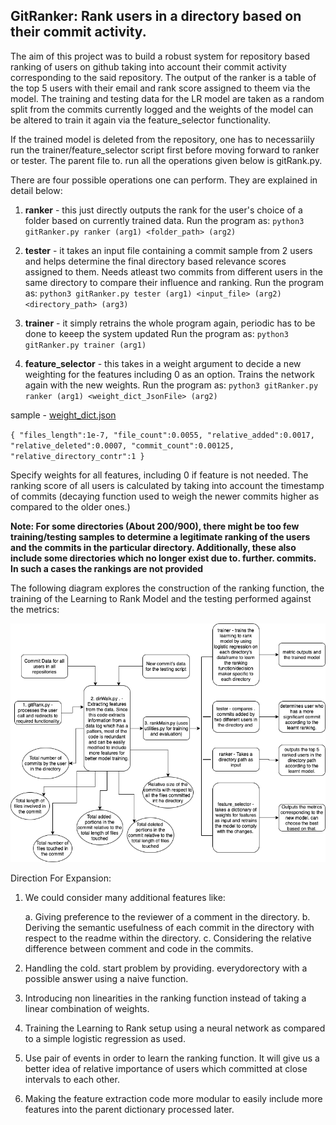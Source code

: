 ## GitRanker: Rank users in a directory based on their commit activity.

The aim of this project was to build a robust system for repository based ranking of users on github taking into account their commit activity corresponding to the said repository. The output of the ranker is a table of the top 5 users with their email and rank score assigned to theem via the model. The training and testing data for the LR model are taken as a random split from the commits currently logged and the weights of the model can be altered to train it again via the feature_selector functionality.

If the trained model is deleted from the repository, one has to necessariily run the trainer/feature_selector script first before moving forward to ranker or tester. The parent file to. run all the operations given below is gitRank.py. 

There are four possible operations one can perform. They are explained in detail below:

1. **ranker** - this just directly outputs the rank for the user's choice of a folder based on currently trained data.
Run the program as: `python3 gitRanker.py ranker (arg1) <folder_path> (arg2)`

2. **tester** - it takes an input file containing a commit sample from 2 users and helps determine the final directory based relevance scores assigned to them.
Needs atleast two commits from different users in the same directory to compare their influence and ranking.
Run the program as: `python3 gitRanker.py tester (arg1) <input_file> (arg2) <directory_path> (arg3)`

3. **trainer** - it simply retrains the whole program again, periodic has to  be done to keeep the system updated
Run the program as: `python3 gitRanker.py trainer (arg1)` 

4. **feature_selector** - this takes in a weight argument to decide a new weighting for the features including 0 as an option. Trains the network again with the new weights.
Run the program as: `python3 gitRanker.py ranker (arg1) <weight_dict_JsonFile> (arg2)`

sample - [weight_dict.json](https://github.com/ayush14029/go/blob/master/weight_dict.json)

`{
	"files_length":1e-7,
	"file_count":0.0055,
	"relative_added":0.0017,
	"relative_deleted":0.0007,
	"commit_count":0.00125,
	"relative_directory_contr":1
}`

Specify weights for all features, including 0 if feature is not needed. The ranking score of all users is calculated by taking into account the timestamp of commits (decaying function used to weigh the newer commits higher as compared to the older ones.)

**Note: For some directories (About 200/900), there might be too few training/testing samples to determine a legitimate ranking of the users and the commits in the particular directory. Additionally, these also include some directories which no longer exist due to. further. commits. In such a cases the rankings are not provided**

The following diagram explores the construction of the ranking function, the training of the Learning to Rank Model and the testing
performed against the metrics:

![](gitRankArch.png)


Direction For Expansion:

1. We could consider many additional features like:

	a. Giving preference to the reviewer of a comment in the directory.
	b. Deriving the semantic usefulness of each commit in the directory with respect to the readme within the directory.
	c. Considering the relative difference between comment and code in the commits.
2. Handling the cold. start problem by providing. everydorectory with a possible answer using a naive function.
3. Introducing non linearities in the ranking function instead of taking a linear combination of weights.
4. Training the Learning to Rank setup using a neural network as compared to a simple logistic regression as used.
5. Use pair of events in order to learn the ranking function. It will give us a better idea of relative importance of users which committed at close intervals to each other.
6. Making the feature extraction code more modular to easily include more features into the parent dictionary processed later.
